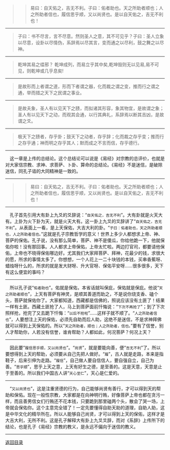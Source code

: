 > > 易曰：自天佑之，吉无不利。子曰：佑者助也。天之所助者顺也；人之所助者信也，履信思乎顺，又以尚贤也。是以自天佑之，吉无不利也！
___
> 子曰：书不尽言，言不尽意。然则圣人之意，其不可见乎？子曰：圣人立象以尽意，设卦以尽情伪，系辞焉以尽其言，变而通之以尽利，鼓之舞之以尽神。
___
> 乾坤其易之缊邪？ 乾坤成列，而易立乎其中矣,乾坤毁则无以见易,易不可见，则乾坤或几乎息矣!
___
> 是故形而上者谓之道，形而下者谓之器，化而裁之谓之变，推而行之谓之通，举而措之天下之民谓之事业。
___
> 是故夫象，圣人有以见天下之赜，而拟诸其形容，象其物宜，是故谓之象；圣人有以见天下之动，而观其会通，以行其典礼，系辞焉以断其吉凶，是故谓之爻。
___
> 极天下之赜者，存乎卦；鼓天下之动者，存乎辞；化而裁之存乎变；推而行之存乎通；神而明之存乎其人；默而成之不言而信，存乎德行。
___
&emsp;这一章是上传的总结论。这个总结论可以说是《易经》对宗教的总评价，也就是对大家信宗教、求神、求菩萨、卜卦、算命的总结论。《易经》不是迷信，是破除迷信，同孔子谘的大同精神是一致的。
___
> > 易曰：自天佑之，吉无不利。子曰：佑者助也。天之所助者顺也；人之所助者信也，履信思乎顺，又以尚贤也。是以自天佑之，吉无不利也！
___
&emsp;孔子首先引用大有卦上九爻的爻辞说：“``自天佑之，吉无不利``”。大有卦就是火天大有。上卦为火下卦为天，就是火天大有。这一卦上九爻的爻辞讲了“``自天佑之，吉无不利``”。从表面上一看，是上天保佑，大吉大利的卦。“``子曰：佑者助也，天之所助者顺也，人之所助者信也。``”这就是孔子宗教哲学的意义！世界上多少人都想求上帝、神、菩萨的保佑。孔子说，没有那么简单，菩萨、神不是傻瓜，你给他跪一下，他就保佑你啦！没有那回事。人人都求上帝保佑，上帝太忙啦。两边打官司，都要请他保佑，上帝也不晓得保佑哪边好。尤其我们大家拜菩萨、拜神，花最少的钱，求很大的愿，所求的事情太多了。你想想，一个人花上一二十块钱的本钱，买串香蕉呀、蜡烛呀什么的，所求的就是发大财呀、升大官呀、保佑平安呀……很多很多，天下有这么便宜的事吗？
___
&emsp;所以孔子说“``佑者助也``”。佑就是保佑，本省话就叫保庇，保佑就是保庇。他说“``天之所助者顺也``”，上天有菩萨有神灵，是顺其善道而助之，不是说你烧支香、磕个头，菩萨就保佑你了。大家都知道，西藏都是信佛的，照说应该没有土匪了！结果一样有土匪。西藏土匪抢了人，马上到菩萨面前忏悔说：“``下次不再抢了``”；到了下次照样抢，抢完了又去跪下忏悔：“``以后不抢啦``”……这样子就不顺了。“``人之所助者信也``”，人要想注上天的保佑，必须先自助而后人助，这绝不是迷信，不是求神拜佛就可以得到上天保佑的。所以“``天之所助者，顺也；人之所助者，信也。``”要有了信誉，别人才帮助你，人若没有信誉，谁肯帮助？人都如此，何况菩萨？何况上天？
___
&emsp;因此要“``履信思乎顺，又以尚贤也``”。“``尚贤``”，就是要能向善，便“``吉无不利``”了。所以要想得到上天的帮助，必须要从自己先把人做好。“``履``”，古人就是走路，本来是指鞋子，后来引伸为走路。“``履信``”，自己做人要自信信人，要自强自立，自己为善。“``思乎顺``”，思乎上天之意，上天有好生之德，是至善的。这是天意，天意是止于至善的。所以我们中国古人讲“``天心至仁``”，天心是仁爱的。
___
&emsp;“``又以尚贤也``”，这是注重贤德的行为，自己能够尚贤有善行，才可以得到天的帮助和保佑。现在一般性宗教，大家都是在向神明行贿，好像菩萨上帝也都在贪污一样，而且善男信女们行贿还不花本钱，只要跪到那里磕两个头，散会了哭一场，上帝就会保佑你。这个主意完全错了！一定先要懂得自助天助的道理，自助人助，这是中华文化的精华所在。所以人能够自己尚贤，才可以得到上天的保佑，这样才是大吉大利，无所不利。这是孔子解释大有卦上九爻爻辞，而对《系辞》上传所下的结论，也是孔子《易经》宗教的教义，是永远不偏向于迷信的教义。
___
[返回目录](../../master/README.md#目录)